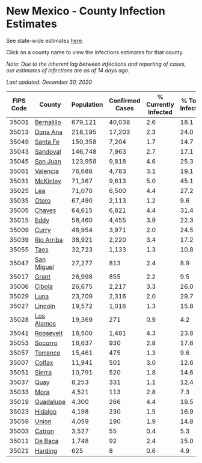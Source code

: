 # New Mexico - County Infection Estimates

See state-wide estimates [here](/infections/us-nm).

Click on a county name to view the infections estimates for that county.

*Note: Due to the inherent lag between infections and reporting of cases, our estimates of infections are as of 14 days ago.*

*Last updated: December 30, 2020*

|   FIPS Code |                   County |   Population |   Confirmed Cases |   % Currently Infected |   % Total Infected |
|-------------|--------------------------|--------------|-------------------|------------------------|--------------------|
|       35001 | [Bernalillo](bernalillo) |      679,121 |            40,038 |                    2.6 |               18.1 |
|       35013 |     [Dona Ana](dona-ana) |      218,195 |            17,203 |                    2.3 |               24.0 |
|       35049 |     [Santa Fe](santa-fe) |      150,358 |             7,204 |                    1.7 |               14.7 |
|       35043 |     [Sandoval](sandoval) |      146,748 |             7,963 |                    2.7 |               17.1 |
|       35045 |     [San Juan](san-juan) |      123,958 |             9,818 |                    4.6 |               25.3 |
|       35061 |     [Valencia](valencia) |       76,688 |             4,783 |                    3.1 |               19.1 |
|       35031 |     [McKinley](mckinley) |       71,367 |             9,613 |                    5.0 |               45.1 |
|       35025 |               [Lea](lea) |       71,070 |             6,500 |                    4.4 |               27.2 |
|       35035 |           [Otero](otero) |       67,490 |             2,113 |                    1.2 |                9.6 |
|       35005 |         [Chaves](chaves) |       64,615 |             6,821 |                    4.4 |               31.4 |
|       35015 |             [Eddy](eddy) |       58,460 |             4,455 |                    3.9 |               22.3 |
|       35009 |           [Curry](curry) |       48,954 |             3,971 |                    2.0 |               24.5 |
|       35039 | [Rio Arriba](rio-arriba) |       38,921 |             2,220 |                    3.4 |               17.2 |
|       35055 |             [Taos](taos) |       32,723 |             1,133 |                    1.3 |               10.8 |
|       35047 | [San Miguel](san-miguel) |       27,277 |               813 |                    2.4 |                8.9 |
|       35017 |           [Grant](grant) |       26,998 |               855 |                    2.2 |                9.5 |
|       35006 |         [Cibola](cibola) |       26,675 |             2,217 |                    3.3 |               26.0 |
|       35029 |             [Luna](luna) |       23,709 |             2,316 |                    2.0 |               29.7 |
|       35027 |       [Lincoln](lincoln) |       19,572 |             1,016 |                    1.3 |               15.8 |
|       35028 | [Los Alamos](los-alamos) |       19,369 |               271 |                    0.9 |                4.2 |
|       35041 |   [Roosevelt](roosevelt) |       18,500 |             1,481 |                    4.3 |               23.8 |
|       35053 |       [Socorro](socorro) |       16,637 |               930 |                    2.8 |               17.6 |
|       35057 |     [Torrance](torrance) |       15,461 |               475 |                    1.3 |                9.6 |
|       35007 |         [Colfax](colfax) |       11,941 |               501 |                    3.0 |               12.6 |
|       35051 |         [Sierra](sierra) |       10,791 |               520 |                    1.8 |               14.6 |
|       35037 |             [Quay](quay) |        8,253 |               331 |                    1.1 |               12.4 |
|       35033 |             [Mora](mora) |        4,521 |               113 |                    2.8 |                7.3 |
|       35019 |   [Guadalupe](guadalupe) |        4,300 |               266 |                    4.4 |               19.5 |
|       35023 |       [Hidalgo](hidalgo) |        4,198 |               230 |                    1.5 |               16.9 |
|       35059 |           [Union](union) |        4,059 |               190 |                    1.9 |               14.8 |
|       35003 |         [Catron](catron) |        3,527 |                55 |                    0.4 |                5.3 |
|       35011 |       [De Baca](de-baca) |        1,748 |                92 |                    2.4 |               15.0 |
|       35021 |       [Harding](harding) |          625 |                 8 |                    0.6 |                4.9 |